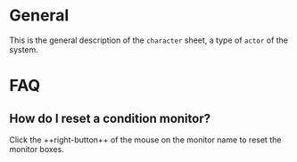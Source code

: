 # General

This is the general description of the `character` sheet, a type of `actor` of the system.

# FAQ

## How do I reset a condition monitor?

Click the ++right-button++ of the mouse on the monitor name to reset the monitor boxes.